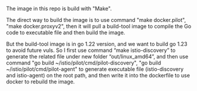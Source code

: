 The image in this repo is build with "Make".

The direct way to build the image is to use command "make docker.pilot", "make docker.proxyv2", then it will pull a build-tool image to compile the Go code to executable file and then build the image. 

But the build-tool image is in go 1.22 version, and we want to build go 1.23 to avoid future vuls. So I first use command “make istio-discovery” to generate the related file under new folder “out/linux_amd64”, and then use command "go build ~/istio/pilot/cmd/pilot-discovery", "go build ~/istio/pilot/cmd/pilot-agent" to generate executable file (istio-discovery and istio-agent) on the root path, and then write it into the dockerfile to use docker to rebuild the image.
